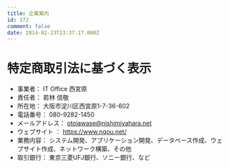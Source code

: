```yaml
---
title: 企業案内
id: 172
comment: false
date: 2014-02-23T23:37:17.000Z
---
```


# 特定商取引法に基づく表示

- 事業者： IT Office 西宮原
- 責任者： 若林 信敬
- 所在地： 大阪市淀川区西宮原1-7-36-602
- 電話番号： 080-9282-1450
- メールアドレス： otoiawase@nishimiyahara.net
- ウェブサイト ： <https://www.nqou.net/>
- 業務内容： システム開発、アプリケーション開発、データベース作成、ウェブサイト作成、ネットワーク構築、その他
- 取引銀行： 東京三菱UFJ銀行、ソニー銀行、など
